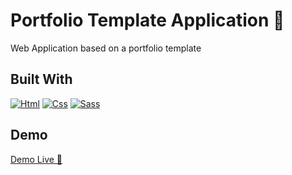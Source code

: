 # Portfolio Template Application 🛴

Web Application based on a portfolio template

## Built With

[![Html][Html.com]][Html-url]
[![Css][Css.com]][Css-url]
[![Sass][Sass.com]][Sass-url]

## Demo

[Demo Live 🛴](https://portfolio-exe.netlify.app/)

<!-- MARKDOWN LINKS & IMAGES -->
[Sass.com]: https://img.shields.io/badge/Sass-CC6699?style=for-the-badge&logo=sass&logoColor=white
[Sass-url]: https://sass-lang.com/
[Html.com]: https://img.shields.io/badge/HTML5-E34F26?style=for-the-badge&logo=html5&logoColor=white
[Html-url]: https://html.com/
[Css.com]: https://img.shields.io/badge/CSS3-1572B6?style=for-the-badge&logo=css3&logoColor=white
[Css-url]: https://www.w3.org/Style/CSS/Overview.en.html
